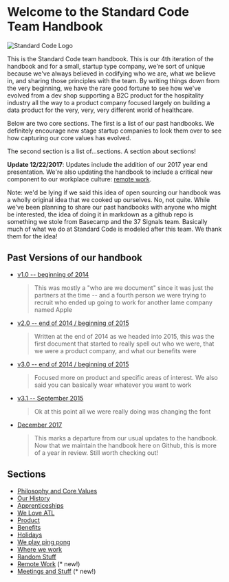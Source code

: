 # Welcome to the Standard Code Team Handbook
![Standard Code Logo ](https://www.standardco.de/assets/sc_logo_red-3f9ec7366a1d7f8a856bc0dbf38293bc19ed261bd40d14670e1f6f19005acb75.svg "Standard Code Logo")

This is the Standard Code team handbook. This is our 4th iteration of the handbook and for a small, startup type company, we're sort of unique because we've always believed in codifying who we are, what we believe in, and sharing those principles with the team. By writing things down from the very beginning, we have the rare good fortune to see how we've evolved from a dev shop supporting a B2C product for the hospitality industry all the way to a product company focused largely on building a data product for the very, very, very different world of healthcare.

Below are two core sections. The first is a list of our past handbooks. We definitely encourage new stage startup companies to look them over to see how capturing our core values has evolved.

The second section is a list of...sections. A section about sections!

**Update 12/22/2017**: Updates include the addition of our 2017 year end presentation. We're also updating the handbook to include a critical new component to our workplace culture: [remote work](remote.md).

Note: we'd be lying if we said this idea of open sourcing our handbook was a wholly original idea that we cooked up ourselves. No, not quite. While we've been planning to share our past handbooks with anyone who might be interested, the idea of doing it in markdown as a github repo is something we stole from Basecamp and the 37 Signals team. Basically much of what we do at Standard Code is modeled after this team. We thank them for the idea!

## Past Versions of our handbook
* [v1.0 -- beginning of 2014](past/handbook_january_2014_v1.0.pdf)

    >  This was mostly a "who are we document" since it was just the partners at the time -- and a fourth person we were trying to recruit who ended up going to work for another lame company named Apple

* [v2.0 -- end of 2014 / beginning of 2015](past/handbook_december_2014_v2.0.pdf)

    >  Written at the end of 2014 as we headed into 2015, this was the first document that started to really spell out who we were, that we were a product company, and what our benefits were

* [v3.0 -- end of 2014 / beginning of 2015](past/handbook_april_2015_v3.0.pdf)

    >  Focused more on product and specific areas of interest. We also said you can basically wear whatever you want to work

* [v3.1 -- September 2015](past/handbook_september_2015_v3.1.pdf)

    >  Ok at this point all we were really doing was changing the font

* [December 2017](past/2017!.pdf)

    >  This marks a departure from our usual updates to the handbook. Now that we maintain the handbook here on Github, this is more of a year in review. Still worth checking out!

## Sections
* [Philosophy and Core Values](philosophy.md)
* [Our History](history.md)
* [Apprenticeships](apprentice.md)
* [We Love ATL](community.md)
* [Product](product.md)
* [Benefits](benefits.md)
* [Holidays](holidays.md)
* [We play ping pong](pingpong.md)
* [Where we work](where.md)
* [Random Stuff](things.md)
* [Remote Work](remote.md) (* new!)
* [Meetings and Stuff](communication.md) (* new!)
